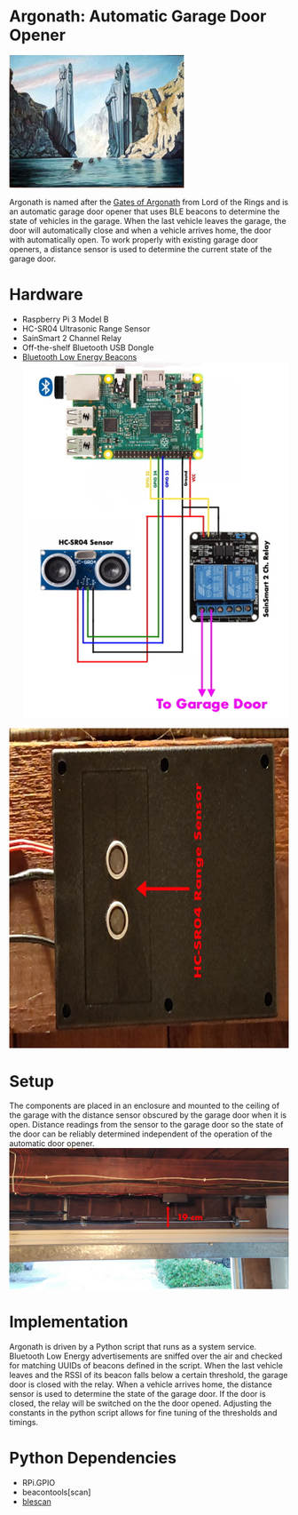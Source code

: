 # Argonath: Automatic Garage Door Opener
<img src="https://github.com/scdickson/Argonath/raw/master/images/argonath.jpg" width="315" height="239">

Argonath is named after the [Gates of Argonath](http://lotr.wikia.com/wiki/Argonath) from Lord of the Rings and is an automatic garage door opener that uses BLE beacons to determine the state of vehicles in the garage. When the last vehicle leaves the garage, the door will automatically close and when a vehicle arrives home, the door with automatically open. To work properly with existing garage door openers, a distance sensor is used to determine the current state of the garage door.

# Hardware
* Raspberry Pi 3 Model B
* HC-SR04 Ultrasonic Range Sensor
* SainSmart 2 Channel Relay
* Off-the-shelf Bluetooth USB Dongle
* [Bluetooth Low Energy Beacons](https://www.amazon.com/sanwo-Replaceable-Waterproof-Dustproof-Covering/dp/B01I57KL7G/ref=sr_1_14?ie=UTF8&qid=1531290425&sr=8-14&keywords=ble+beacon)
![Hardware Setup](https://github.com/scdickson/Argonath/raw/master/images/hardware_setup.jpg)
<img src="https://github.com/scdickson/Argonath/raw/master/images/hardware_1.jpg" width="885" height="576">

# Setup
The components are placed in an enclosure and mounted to the ceiling of the garage with the distance sensor obscured by the garage door when it is open. Distance readings from the sensor to the garage door so the state of the door can be reliably determined independent of the operation of the automatic door opener. 
![Mounting](https://github.com/scdickson/Argonath/raw/master/images/hardware_2.jpg)

# Implementation
Argonath is driven by a Python script that runs as a system service. Bluetooth Low Energy advertisements are sniffed over the air and checked for matching UUIDs of beacons defined in the script. When the last vehicle leaves and the RSSI of its beacon falls below a certain threshold, the garage door is closed with the relay. When a vehicle arrives home, the distance sensor is used to determine the state of the garage door. If the door is closed, the relay will be switched on the the door opened. Adjusting the constants in the python script allows for fine tuning of the thresholds and timings.

# Python Dependencies
* RPi.GPIO
* beacontools[scan]
* [blescan](https://github.com/switchdoclabs/iBeacon-Scanner-)